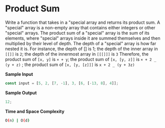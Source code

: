 # Product Sum

Write a function that takes in a "special array and returns its product sum.
A "special" array is a non-empty array that contains either integers or other "special"
arrays. The product sum of a "special" array is the sum of its elements, where "special"
arrays inside it are summed themselves and then multiplied by their level of depth.
The depth of a "special" array is how far nested it is. For instance, the depth of [] is
1; the depth of the inner array in `[[]]` is `2`; the depth of the innermost array in
`[[[]]]` is `3`
Therefore, the product sum of `[x, y]` is `× + y`; the product sum of
`[x, [y, z]]` is `× + 2 _ (y + z)` ; the product sum of `[x, [y, [z]]]` is `x + 2 _ (y + 3z)`

**Sample Input**

```javascript
const input = [5, 2, [7, -1], 3, [6, [-13, 8], 4]];
```

**Sample Output**

```javascript
12;
```

**Time and Space Complexity**

```bash
O(n) | O(d)
```
